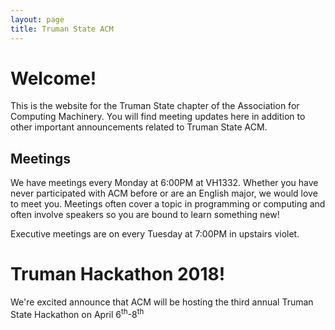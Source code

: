 ```yaml
---
layout: page
title: Truman State ACM
---
```


# Welcome!

This is the website for the Truman State chapter of the Association for Computing Machinery. You will find meeting updates here in addition to other important announcements related to Truman State ACM. 

## Meetings

We have meetings every Monday at 6:00PM at VH1332. Whether you have never participated with ACM before or are an English major, we would love to meet you. Meetings often cover a topic in programming or computing and often involve speakers so you are bound to learn something new!

Executive meetings are on every Tuesday at 7:00PM in upstairs violet.

# Truman Hackathon 2018!

We're excited announce that ACM will be hosting the third annual Truman State Hackathon on April 6<sup>th</sup>-8<sup>th</sup>
